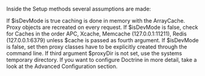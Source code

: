 Inside the Setup methods several assumptions are made:

If $isDevMode is true caching is done in memory with the ArrayCache. Proxy objects are recreated on every request.
If $isDevMode is false, check for Caches in the order APC, Xcache, Memcache (127.0.0.1:11211), Redis (127.0.0.1:6379) unless $cache is passed as fourth argument.
If $isDevMode is false, set then proxy classes have to be explicitly created through the command line.
If third argument $proxyDir is not set, use the systems temporary directory.
If you want to configure Doctrine in more detail, take a look at the Advanced Configuration section.
